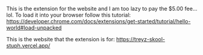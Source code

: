 This is the extension for the website and I am too lazy to pay the $5.00 fee... lol.
To load it into your browser follow this tutorial: https://developer.chrome.com/docs/extensions/get-started/tutorial/hello-world#load-unpacked

This is the website that the extension is for: https://treyz-skool-stuph.vercel.app/
